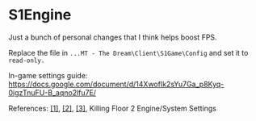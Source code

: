 # S1Engine

Just a bunch of personal changes that I think helps boost FPS.

Replace the file in ``...MT - The Dream\Client\S1Game\Config`` and set it to ``read-only.``

In-game settings guide: https://docs.google.com/document/d/14XwofIk2sYu7Ga_p8Kyq-0igzTnuFU-B_aqno2lfu7E/ 

References: [[1]](https://wikiwiki.jp/arborea/INI%E7%B7%A8%E9%9B%86/S1Engine), [[2]](https://docs.unrealengine.com/udk/Three/SystemSettings.html), [[3]](https://file-metadata.nexusmods.com/file/nexus-readmes/208/552/552_README.txt), Killing Floor 2 Engine/System Settings
